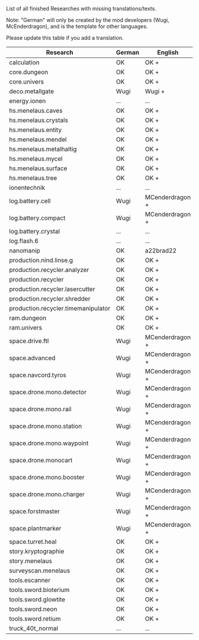 List of all finished Researches with missing translations/texts.

Note: "German" will only be created by the mod developers (Wugi, McEnderdragon), and is the template for other languages.

Please update this table if you add a translation.

Research  | German | English | Portugese | French
--------- | ------ | ------- | --------- | ------
calculation | OK | OK + | a22brad22 | ... 
core.dungeon | OK | OK + | ... | ... 
core.univers | OK | OK + | ... | ... 
deco.metallgate | Wugi | Wugi + | a22brad22 | ...
energy.ionen | ... | ... | ... | ... 
hs.menelaus.caves | OK | OK + | a22brad22 | ... 
hs.menelaus.crystals | OK | OK + | a22brad22 | ... 
hs.menelaus.entity | OK | OK + | a22brad22 | ... 
hs.menelaus.mendel | OK | OK + | a22brad22 | ... 
hs.menelaus.metalhaltig | OK | OK + | a22brad22 | ... 
hs.menelaus.mycel | OK | OK + | a22brad22 | ... 
hs.menelaus.surface | OK | OK + | a22brad22 | ... 
hs.menelaus.tree | OK | OK + | a22brad22 | ... 
ionentechnik | ... | ... | ... | ... 
log.battery.cell | Wugi | MCenderdragon + | a22brad22 | ... 
log.battery.compact | Wugi | MCenderdragon + | a22brad22 | ... 
log.battery.crystal | ... | ... | ... | ... 
log.flash.6 | ... | ... | ... | ... 
nanomanip | OK | a22brad22 | ... | ... 
production.nind.linse.g | OK | OK + | ... | ... 
production.recycler.analyzer | OK | OK + | a22brad22 | ... 
production.recycler | OK | OK + | a22brad22 | ... 
production.recycler.lasercutter | OK | OK + | a22brad22 | ... 
production.recycler.shredder | OK | OK + | a22brad22 | ... 
production.recycler.timemanipulator | OK | OK + | a22brad22 | ... 
ram.dungeon | OK | OK + | ... | ... 
ram.univers | OK | OK + | ... | ... 
space.drive.ftl | Wugi | MCenderdragon + | a22brad22 | ...
space.advanced | Wugi | MCenderdragon + | a22brad22 | ...
space.navcord.tyros | Wugi | MCenderdragon + | a22brad22 | ...
space.drone.mono.detector | Wugi | MCenderdragon + | a22brad22 | ...
space.drone.mono.rail | Wugi | MCenderdragon + | a22brad22 | ...
space.drone.mono.station | Wugi | MCenderdragon + | a22brad22 | ...
space.drone.mono.waypoint | Wugi | MCenderdragon + | a22brad22 | ...
space.drone.monocart | Wugi | MCenderdragon + | a22brad22 | ...
space.drone.mono.booster | Wugi | MCenderdragon + | a22brad22 | ...
space.drone.mono.charger | Wugi | MCenderdragon + | a22brad22 | ...
space.forstmaster | Wugi | MCenderdragon + | a22brad22 | ...
space.plantmarker | Wugi | MCenderdragon + | a22brad22 | ...
space.turret.heal | OK | OK + | ... | ... 
story.kryptographie | OK | OK + | ... | ... 
story.menelaus | OK | OK + | ... | ... 
surveyscan.menelaus | OK | OK + | ... | ... 
tools.escanner | OK | OK + | ... | ... 
tools.sword.bioterium | OK | OK + | a22brad22 | ... 
tools.sword.glowtite | OK | OK + | a22brad22 | ... 
tools.sword.neon | OK | OK + | a22brad22 | ... 
tools.sword.retium | OK | OK + | a22brad22 | ... 
truck_40t_normal | ... | ... | ... | ...
